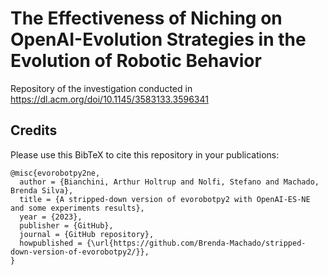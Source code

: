 # The Effectiveness of Niching on OpenAI-Evolution Strategies in the Evolution of Robotic Behavior
Repository of the investigation conducted in https://dl.acm.org/doi/10.1145/3583133.3596341


## Credits

Please use this BibTeX to cite this repository in your publications:
```
@misc{evorobotpy2ne,
  author = {Bianchini, Arthur Holtrup and Nolfi, Stefano and Machado, Brenda Silva},
  title = {A stripped-down version of evorobotpy2 with OpenAI-ES-NE and some experiments results},
  year = {2023},
  publisher = {GitHub},
  journal = {GitHub repository},
  howpublished = {\url{https://github.com/Brenda-Machado/stripped-down-version-of-evorobotpy2/}},
}
```
